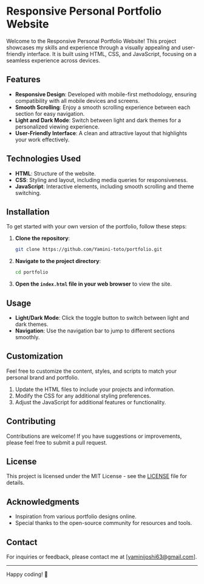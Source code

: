 # Responsive Personal Portfolio Website

Welcome to the Responsive Personal Portfolio Website! This project showcases my skills and experience through a visually appealing and user-friendly interface. It is built using HTML, CSS, and JavaScript, focusing on a seamless experience across devices.

## Features

- **Responsive Design**: Developed with mobile-first methodology, ensuring compatibility with all mobile devices and screens.
- **Smooth Scrolling**: Enjoy a smooth scrolling experience between each section for easy navigation.
- **Light and Dark Mode**: Switch between light and dark themes for a personalized viewing experience.
- **User-Friendly Interface**: A clean and attractive layout that highlights your work effectively.

## Technologies Used

- **HTML**: Structure of the website.
- **CSS**: Styling and layout, including media queries for responsiveness.
- **JavaScript**: Interactive elements, including smooth scrolling and theme switching.

## Installation

To get started with your own version of the portfolio, follow these steps:

1. **Clone the repository**:

   ```bash
   git clone https://github.com/Yamini-toto/portfolio.git
   ```

2. **Navigate to the project directory**:

   ```bash
   cd portfolio
   ```

3. **Open the `index.html` file in your web browser** to view the site.

## Usage

- **Light/Dark Mode**: Click the toggle button to switch between light and dark themes.
- **Navigation**: Use the navigation bar to jump to different sections smoothly.

## Customization

Feel free to customize the content, styles, and scripts to match your personal brand and portfolio.

1. Update the HTML files to include your projects and information.
2. Modify the CSS for any additional styling preferences.
3. Adjust the JavaScript for additional features or functionality.

## Contributing

Contributions are welcome! If you have suggestions or improvements, please feel free to submit a pull request.

## License

This project is licensed under the MIT License - see the [LICENSE](LICENSE) file for details.

## Acknowledgments

- Inspiration from various portfolio designs online.
- Special thanks to the open-source community for resources and tools.

## Contact

For inquiries or feedback, please contact me at [yaminijoshi63@gmail.com].

---

Happy coding! 🎉
